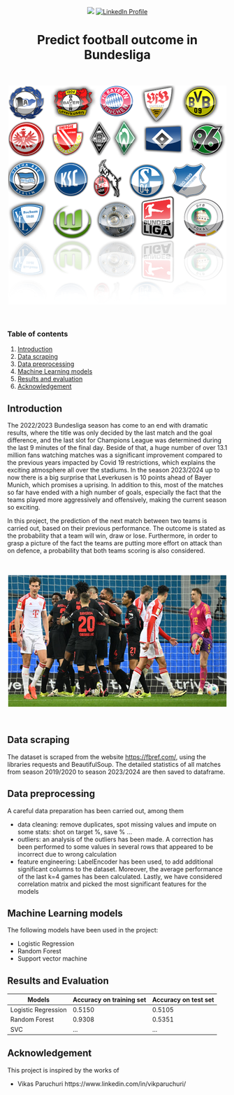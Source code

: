 <p align="center">

<img src="https://img.shields.io/badge/made%20by-Binh%20Hong%20Ngoc-green">
<a href="https://www.linkedin.com/in/binhhongngoc/">
  <img src="https://img.shields.io/badge/-LinkedIn-blue?style=flat&logo=linkedin&logoColor=white" alt="LinkedIn Profile">
</a>
</p>

<h1 align="center"> Predict football outcome in Bundesliga </h1>

<p align="center">
<br><br><img src="Pictures/Logo.png" width=500 height=500>
</p>
<br>
<p>
  
<h3> Table of contents </h3>
<ol>
    <li><a href="#intro">Introduction</a></li>
    <li><a href="#scraping">Data scraping</a></li>
    <li><a href="#preprocessing">Data preprocessing</a></li>
    <li><a href="#models">Machine Learning models</a></li>
    <li><a href="#results">Results and evaluation</a> </li>
    <li><a href="#acknowledgement">Acknowledgement</a></li>
</ol>

<h2 id="intro">Introduction</h2>

The 2022/2023 Bundesliga season has come to an end with dramatic results, where the title was only decided by the last match and the goal difference, and the last slot for Champions League was determined during the last 9 minutes of the final day. Beside of that, a huge number of over 13.1 million fans watching matches was a significant improvement compared to the previous years impacted by Covid 19 restrictions, which explains the exciting atmosphere all over the stadiums. In the season 2023/2024 up to now there is a big surprise that Leverkusen is 10 points ahead of Bayer Munich, which promises a uprising. In addition to this, most of the matches so far have ended with a high number of goals, especially the fact that the teams played more aggressively and offensively, making the current season so exciting.

In this project, the prediction of the next match between two teams is carried out, based on their previous performance. The outcome is stated as the probability that a team will win, draw or lose. Furthermore, in order to grasp a picture of the fact the teams are putting more effort on attack than on defence, a probability that both teams scoring is also considered.
<p align="center">
<br><br><img src="Pictures/Bayer_Bayern.jpg" width="500" height="300">
</p>
<br>
<p>
<h2 id="scraping">Data scraping</h2>

The dataset is scraped from the website https://fbref.com/, using the libraries requests and BeautifulSoup. The detailed statistics of all matches from season 2019/2020 to season 2023/2024 are then saved to dataframe.

<h2 id="preprocessing">Data preprocessing</h2>
A careful data preparation has been carried out, among them
<ul>
    <li> data cleaning: remove duplicates, spot missing values and impute on some stats: shot on target %, save % ...</li>
    <li> outliers: an analysis of the outliers has been made. A correction has been performed to some values in several rows that appeared to be incorrect due to wrong calculation </li>
    <li> feature engineering: LabelEncoder has been used, to add additional significant columns to the dataset. Moreover, the average performance of the last k=4 games has been calculated. Lastly, we have considered correlation matrix and picked the most significant features for the models </li>
</ul>

<h2 id="models">Machine Learning models</h2>

The following models have been used in the project:
<ul>
    <li> Logistic Regression </li>
    <li> Random Forest </li>
    <li> Support vector machine </li>
</ul>
 
## Results and Evaluation

| Models | Accuracy on training set | Accuracy on test set |
|-----------------|-----------------|-----------------|
| Logistic Regression | 0.5150 | 0.5105 |
| Random Forest | 0.9308 | 0.5351 |
| SVC | ... | ... |


<h2 id="acknowledgement">Acknowledgement</h2>
This project is inspired by the works of 
<ul>
    <li> Vikas Paruchuri https://www.linkedin.com/in/vikparuchuri/ </li>
</ul>
